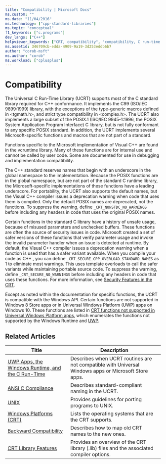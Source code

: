```yaml
---
title: "Compatibility | Microsoft Docs"
ms.custom: ""
ms.date: "11/04/2016"
ms.technology: ["cpp-standard-libraries"]
ms.topic: "conceptual"
f1_keywords: ["c.programs"]
dev_langs: ["C++"]
helpviewer_keywords: ["CRT, compatibility", "compatibility, C run-time libraries", "compatibility"]
ms.assetid: 346709cb-edda-4909-9a19-3d253eddb6b7
author: "corob-msft"
ms.author: "corob"
ms.workload: ["cplusplus"]
---
```

# Compatibility

The Universal C Run-Time Library (UCRT) supports most of the C standard library required for  C++ conformance. It implements the C99 (ISO/IEC 9899:1999)  library, with the exceptions of the type-generic macros defined in \<tgmath.h>, and strict type compatibility in \<complex.h>. The UCRT also implements a large subset of the POSIX.1 (ISO/IEC 9945-1:1996, the POSIX System Application Program Interface) C library, but is not fully conformant to any specific POSIX standard.  In addition, the UCRT implements several Microsoft-specific functions and macros that are not part of a standard.

Functions specific to the Microsoft implementation of Visual C++ are found in the vcruntime library.  Many of these functions are for internal use and cannot be called by user code. Some are documented for use in debugging and implementation compatibility.

The C++ standard reserves names that begin with an underscore in the global namespace to the implementation. Because the POSIX functions are in the global namespace, but are not part of the standard C runtime library, the Microsoft-specific implementations of these functions have a leading underscore. For portability, the UCRT also supports the default names, but the Visual C++ compiler issues a deprecation warning when code that uses them is compiled. Only the default POSIX names are deprecated, not the functions. To suppress the warning, define `_CRT_NONSTDC_NO_WARNINGS` before including any headers in code that uses the original POSIX names.

Certain functions in the standard C library have a history of unsafe usage, because of misused parameters and unchecked buffers. These functions are often the source of security issues in code. Microsoft created a set of safer versions of these functions that verify parameter usage and invoke the invalid parameter handler when an issue is detected at runtime.  By default, the Visual C++ compiler issues a deprecation warning when a function is used that has a safer variant available. When you compile your code as C++ , you can define `_CRT_SECURE_CPP_OVERLOAD_STANDARD_NAMES` as 1 to eliminate most warnings. This uses template overloads to call the safer variants while maintaining portable source code. To suppress the warning, define `_CRT_SECURE_NO_WARNINGS` before including any headers in code that uses these functions. For more information, see [Security Features in the CRT](../c-runtime-library/security-features-in-the-crt.md).

Except as noted within the documentation for specific functions, the UCRT is compatible with the Windows API.  Certain functions are not supported in Windows 8 Store apps or in Universal Windows Platform (UWP) apps on Windows 10. These functions are listed in [CRT functions not supported in Universal Windows Platform apps](../cppcx/crt-functions-not-supported-in-universal-windows-platform-apps.md), which enumerates the functions not supported by the Windows Runtime and [UWP](/uwp).

## Related Articles

|Title|Description|
|-----------|-----------------|
|[UWP Apps, the Windows Runtime, and the C Run-Time](../c-runtime-library/windows-store-apps-the-windows-runtime-and-the-c-run-time.md)|Describes when UCRT routines are not compatible with Universal Windows apps or Microsoft Store apps.|
|[ANSI C Compliance](../c-runtime-library/ansi-c-compliance.md)|Describes standard-compliant naming in the UCRT.|
|[UNIX](../c-runtime-library/unix.md)|Provides guidelines for porting programs to UNIX.|
|[Windows Platforms (CRT)](../c-runtime-library/windows-platforms-crt.md)|Lists the operating systems that are the CRT supports.|
|[Backward Compatibility](../c-runtime-library/backward-compatibility.md)|Describes how to map old CRT names to the new ones.|
|[CRT Library Features](../c-runtime-library/crt-library-features.md)|Provides an overview of the CRT library (.lib) files and the associated compiler options.|